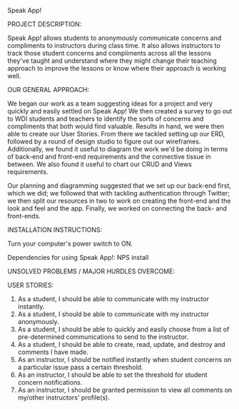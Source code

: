 Speak App!

PROJECT DESCRIPTION:

Speak App! allows students to anonymously communicate concerns and compliments to instructors during class time. It also allows instructors to track those student concerns and compliments across all the lessons they've taught and understand where they might change their teaching approach to improve the lessons or know where their approach is working well.

OUR GENERAL APPROACH:

We began our work as a team suggesting ideas for a project and very quickly and easily settled on Speak App! We then created a survey to go out to WDI students and teachers to identify the sorts of concerns and compliments that both would find valuable. Results in hand, we were then able to create our User Stories. From there we tackled setting up our ERD, followed by a round of design studio to figure out our wireframes. Additionally, we found it useful to diagram the work we'd be doing in terms of back-end and front-end requirements and the connective tissue in between. We also found it useful to chart our CRUD and Views requirements.

Our planning and diagramming suggested that we set up our back-end first, which we did; we followed that with tackling authentication through Twitter; we then split our resources in two to work on creating the front-end and the look and feel and the app. Finally, we worked on connecting the back- and front-ends. 

INSTALLATION INSTRUCTIONS:

Turn your computer's power switch to ON. 

Dependencies for using Speak App!:
NPS install


UNSOLVED PROBLEMS / MAJOR HURDLES OVERCOME:



USER STORIES:

1. As a student, I should be able to communicate with my instructor instantly.  
2. As a student, I should be able to communicate with my instructor anonymously.  
3. As a student, I should be able to quickly and easily choose from a list of pre-determined communications to send to the
   instructor.  
4. As a student, I should be able to create, read, update, and destroy and comments I have made.  
5. As an instructor, I should be notified instantly when student concerns on a particular issue pass a certain threshold.  
6. As an instructor, I should be able to set the threshold for student concern notifications.  
7. As an instructor, I should be granted permission to view all comments on my/other instructors' profile(s).  
